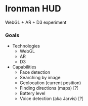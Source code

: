 # Ironman HUD
WebGL + AR + D3 experiment

### Goals
- Technologies
  - WebGL
  - AR
  - D3
- Capabilities
  - Face detection
  - Searching by image
  - Geolocation (current position)
  - Finding directions (maps) [?]
  - Battery level
  - Voice detection (aka Jarvis) [?]
  
